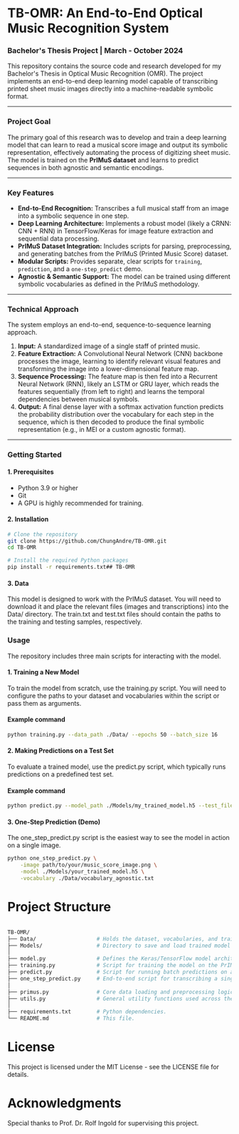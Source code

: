 # TB-OMR: An End-to-End Optical Music Recognition System
### Bachelor's Thesis Project | March - October 2024

This repository contains the source code and research developed for my Bachelor's Thesis in Optical Music Recognition (OMR). The project implements an end-to-end deep learning model capable of transcribing printed sheet music images directly into a machine-readable symbolic format.

---

### Project Goal

The primary goal of this research was to develop and train a deep learning model that can learn to read a musical score image and output its symbolic representation, effectively automating the process of digitizing sheet music. The model is trained on the **PrIMuS dataset** and learns to predict sequences in both agnostic and semantic encodings.

---

### Key Features

*   **End-to-End Recognition:** Transcribes a full musical staff from an image into a symbolic sequence in one step.
*   **Deep Learning Architecture:** Implements a robust model (likely a CRNN: CNN + RNN) in TensorFlow/Keras for image feature extraction and sequential data processing.
*   **PrIMuS Dataset Integration:** Includes scripts for parsing, preprocessing, and generating batches from the PrIMuS (Printed Music Score) dataset.
*   **Modular Scripts:** Provides separate, clear scripts for `training`, `prediction`, and a `one-step_predict` demo.
*   **Agnostic & Semantic Support:** The model can be trained using different symbolic vocabularies as defined in the PrIMuS methodology.

---

### Technical Approach

The system employs an end-to-end, sequence-to-sequence learning approach. 

1.  **Input:** A standardized image of a single staff of printed music.
2.  **Feature Extraction:** A Convolutional Neural Network (CNN) backbone processes the image, learning to identify relevant visual features and transforming the image into a lower-dimensional feature map.
3.  **Sequence Processing:** The feature map is then fed into a Recurrent Neural Network (RNN), likely an LSTM or GRU layer, which reads the features sequentially (from left to right) and learns the temporal dependencies between musical symbols.
4.  **Output:** A final dense layer with a softmax activation function predicts the probability distribution over the vocabulary for each step in the sequence, which is then decoded to produce the final symbolic representation (e.g., in MEI or a custom agnostic format).

---

### Getting Started

#### 1. Prerequisites
*   Python 3.9 or higher
*   Git
*   A GPU is highly recommended for training.

#### 2. Installation
```bash
# Clone the repository
git clone https://github.com/ChungAndre/TB-OMR.git
cd TB-OMR

# Install the required Python packages
pip install -r requirements.txt## TB-OMR
```
#### 3. Data
This model is designed to work with the PrIMuS dataset. You will need to download it and place the relevant files (images and transcriptions) into the Data/ directory. The train.txt and test.txt files should contain the paths to the training and testing samples, respectively.

### Usage
The repository includes three main scripts for interacting with the model.
#### 1. Training a New Model
To train the model from scratch, use the training.py script. You will need to configure the paths to your dataset and vocabularies within the script or pass them as arguments.

#### Example command 
```bash
python training.py --data_path ./Data/ --epochs 50 --batch_size 16
```

#### 2. Making Predictions on a Test Set
To evaluate a trained model, use the predict.py script, which typically runs predictions on a predefined test set.

#### Example command
```bash
python predict.py --model_path ./Models/my_trained_model.h5 --test_file ./Data/test.txt
```

#### 3. One-Step Prediction (Demo)
The one_step_predict.py script is the easiest way to see the model in action on a single image.
```bash
python one_step_predict.py \
    -image path/to/your/music_score_image.png \
    -model ./Models/your_trained_model.h5 \
    -vocabulary ./Data/vocabulary_agnostic.txt
```
# Project Structure
```sh

TB-OMR/
├── Data/                   # Holds the dataset, vocabularies, and train/test splits.
├── Models/                 # Directory to save and load trained model checkpoints (.h5).
│
├── model.py                # Defines the Keras/TensorFlow model architecture (CNN+RNN).
├── training.py             # Script for training the model on the PrIMuus dataset.
├── predict.py              # Script for running batch predictions on a test set.
├── one_step_predict.py     # End-to-end script for transcribing a single image.
│
├── primus.py               # Core data loading and preprocessing logic specific to the PrIMuS dataset format.
├── utils.py                # General utility functions used across the project.
│
├── requirements.txt        # Python dependencies.
└── README.md               # This file.
```


# License
This project is licensed under the MIT License - see the LICENSE file for details.

# Acknowledgments
Special thanks to Prof. Dr. Rolf Ingold for supervising this project.
